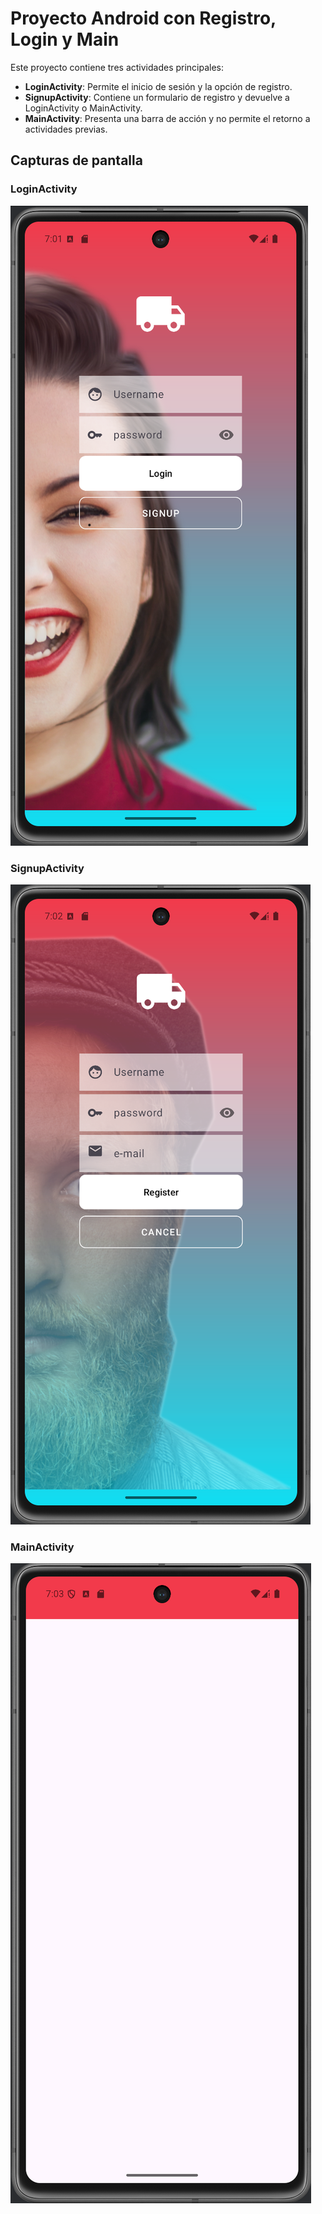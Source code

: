 # Proyecto Android con Registro, Login y Main

Este proyecto contiene tres actividades principales:

- **LoginActivity**: Permite el inicio de sesión y la opción de registro.
- **SignupActivity**: Contiene un formulario de registro y devuelve a LoginActivity o MainActivity.
- **MainActivity**: Presenta una barra de acción y no permite el retorno a actividades previas.

## Capturas de pantalla

### LoginActivity
![LoginActivity](img/ActivityLogin.png)

### SignupActivity
![SignupActivity](img/ActiitySignup.png)

### MainActivity
![MainActivity](img/ActivityMain.png)